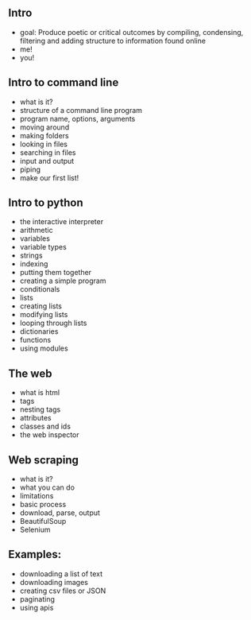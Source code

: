 
## Intro
* goal: Produce poetic or critical outcomes by compiling, condensing, filtering and adding structure to information found online
* me!
* you!


## Intro to command line
* what is it?
* structure of a command line program
 * program name, options, arguments
* moving around
* making folders
* looking in files
* searching in files
* input and output
* piping
* make our first list!

## Intro to python
* the interactive interpreter
* arithmetic
* variables
* variable types
* strings
 * indexing
 * putting them together
* creating a simple program
* conditionals
* lists
 * creating lists
 * modifying lists 
 * looping through lists
* dictionaries
* functions
* using modules

## The web
* what is html
* tags
* nesting tags
* attributes
* classes and ids
* the web inspector

## Web scraping
* what is it?
 * what you can do
 * limitations
* basic process
 * download, parse, output
* BeautifulSoup
* Selenium

## Examples:
- downloading a list of text
- downloading images
- creating csv files or JSON
- paginating
- using apis

